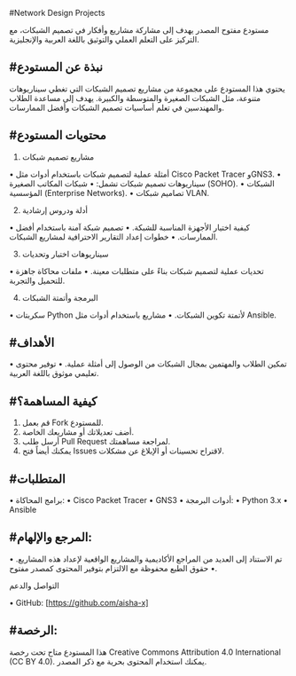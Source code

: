 

#Network Design Projects

مستودع مفتوح المصدر يهدف إلى مشاركة مشاريع وأفكار في تصميم الشبكات، مع التركيز على التعلم العملي والتوثيق باللغة العربية والإنجليزية.

#نبذة عن المستودع
-------------------------------------------------------------------------------------------------------------------

يحتوي هذا المستودع على مجموعة من مشاريع تصميم الشبكات التي تغطي سيناريوهات متنوعة، مثل الشبكات الصغيرة والمتوسطة والكبيرة. يهدف إلى مساعدة الطلاب والمهندسين في تعلم أساسيات تصميم الشبكات وأفضل الممارسات.


#محتويات المستودع
---------------------------------------------------------------------------------------------------------------------

1. مشاريع تصميم شبكات

 • أمثلة عملية لتصميم شبكات باستخدام أدوات مثل Cisco Packet Tracer وGNS3.
 • سيناريوهات تصميم شبكات تشمل:
     • شبكات المكاتب الصغيرة (SOHO).
     • الشبكات المؤسسية (Enterprise Networks).
     • تصاميم شبكات VLAN.

2. أدلة ودروس إرشادية

 • كيفية اختيار الأجهزة المناسبة للشبكة.
 • تصميم شبكة آمنة باستخدام أفضل الممارسات.
 • خطوات إعداد التقارير الاحترافية لمشاريع الشبكات.

3. سيناريوهات اختبار وتحديات

 • تحديات عملية لتصميم شبكات بناءً على متطلبات معينة.
 • ملفات محاكاة جاهزة للتحميل والتجربة.

4. البرمجة وأتمتة الشبكات

 • سكربتات Python لأتمتة تكوين الشبكات.
 • مشاريع باستخدام أدوات مثل Ansible.

#الأهداف
-------------------------------------------------------------------------------------------------------------------------

 • تمكين الطلاب والمهتمين بمجال الشبكات من الوصول إلى أمثلة عملية.
 • توفير محتوى تعليمي موثوق باللغة العربية.
 

#كيفية المساهمة؟
--------------------------------------------------------------------------------------------------------

 1. قم بعمل Fork للمستودع.
 2. أضف تعديلاتك أو مشاريعك الخاصة.
 3. أرسل طلب Pull Request لمراجعة مساهمتك.
 4. يمكنك أيضاً فتح Issues لاقتراح تحسينات أو الإبلاغ عن مشكلات.

#المتطلبات
-----------------------------------------------------------------------------------------------------
 • برامج المحاكاة:
 • Cisco Packet Tracer
 • GNS3
 • أدوات البرمجة:
 • Python 3.x
 • Ansible

#المرجع والإلهام:
--------------------------------------------------------------------------------------------------------

 • تم الاستناد إلى العديد من المراجع الأكاديمية والمشاريع الواقعية لإعداد هذه المشاريع.
 • حقوق الطبع محفوظة مع الالتزام بتوفير المحتوى كمصدر مفتوح.

التواصل والدعم

 • GitHub: [https://github.com/aisha-x]
 

#الرخصة:
-------------------------------------------------------------------------------------------------------------

هذا المستودع متاح تحت رخصة Creative Commons Attribution 4.0 International (CC BY 4.0). يمكنك استخدام المحتوى بحرية مع ذكر المصدر.
